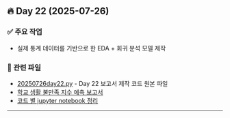 ## 🔥 Day 22 (2025-07-26)

### ✅ 주요 작업
- 실제 통계 데이터를 기반으로 한 EDA + 회귀 분석 모델 제작

### 📂 관련 파일
- [20250726day22.py](day1/20250726day22.py) - Day 22 보고서 제작 코드 원본 파일
- [학교 생활 불만족 지수 예측 보고서](day1/20250726day22.md)
- [코드 별 jupyter notebook 정리](day1/20250726day22.ipynb)
---
